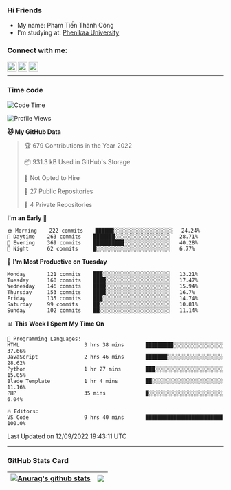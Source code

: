 ### Hi Friends

- My name: Phạm Tiến Thành Công
- I'm studying at: [Phenikaa University]


### Connect with me:
[<img align="left" alt="PhamTienThanhCong | Facebook" width="22px" src="https://upload.wikimedia.org/wikipedia/commons/thumb/1/16/Facebook-icon-1.png/640px-Facebook-icon-1.png" />][facebook]
[<img align="left" alt="PhamTienThanhCong | Zalo" width="22px" src="https://www.anphatpc.com.vn/template/anphat_2020v2/images/icon-zalo.jpg" />][zalo]
[<img align="left" alt="PhamTienThanhCong | LinkedIn" width="22px" src="https://cdn3.iconfinder.com/data/icons/inficons/512/linkedin.png" />][linkedin]

<br />

---

### Time code

<!--START_SECTION:waka-->
![Code Time](http://img.shields.io/badge/Code%20Time-549%20hrs%2049%20mins-blue)

![Profile Views](http://img.shields.io/badge/Profile%20Views-3-blue)

**🐱 My GitHub Data** 

> 🏆 679 Contributions in the Year 2022
 > 
> 📦 931.3 kB Used in GitHub's Storage 
 > 
> 🚫 Not Opted to Hire
 > 
> 📜 27 Public Repositories 
 > 
> 🔑 4 Private Repositories  
 > 
**I'm an Early 🐤** 

```text
🌞 Morning    222 commits    ██████░░░░░░░░░░░░░░░░░░░   24.24% 
🌆 Daytime    263 commits    ███████░░░░░░░░░░░░░░░░░░   28.71% 
🌃 Evening    369 commits    ██████████░░░░░░░░░░░░░░░   40.28% 
🌙 Night      62 commits     █░░░░░░░░░░░░░░░░░░░░░░░░   6.77%

```
📅 **I'm Most Productive on Tuesday** 

```text
Monday       121 commits    ███░░░░░░░░░░░░░░░░░░░░░░   13.21% 
Tuesday      160 commits    ████░░░░░░░░░░░░░░░░░░░░░   17.47% 
Wednesday    146 commits    ████░░░░░░░░░░░░░░░░░░░░░   15.94% 
Thursday     153 commits    ████░░░░░░░░░░░░░░░░░░░░░   16.7% 
Friday       135 commits    ███░░░░░░░░░░░░░░░░░░░░░░   14.74% 
Saturday     99 commits     ██░░░░░░░░░░░░░░░░░░░░░░░   10.81% 
Sunday       102 commits    ██░░░░░░░░░░░░░░░░░░░░░░░   11.14%

```


📊 **This Week I Spent My Time On** 

```text
💬 Programming Languages: 
HTML                     3 hrs 38 mins       █████████░░░░░░░░░░░░░░░░   37.66% 
JavaScript               2 hrs 46 mins       ███████░░░░░░░░░░░░░░░░░░   28.62% 
Python                   1 hr 27 mins        ███░░░░░░░░░░░░░░░░░░░░░░   15.05% 
Blade Template           1 hr 4 mins         ██░░░░░░░░░░░░░░░░░░░░░░░   11.16% 
PHP                      35 mins             █░░░░░░░░░░░░░░░░░░░░░░░░   6.04%

🔥 Editors: 
VS Code                  9 hrs 40 mins       █████████████████████████   100.0%

```


 Last Updated on 12/09/2022 19:43:11 UTC
<!--END_SECTION:waka-->

---

### GitHub Stats Card

| <a href="https://github.com/phamtienthanhcong"><img align="center" src="https://github-readme-stats.vercel.app/api?username=PhamTienThanhCong&show_icons=true&include_all_commits=true&theme=buefy&hide_border=true&theme=ocean_dark" alt="Anurag's github stats" /></a> | <a href="https://github.com/phamtienthanhcong"><img align="center" src="https://github-readme-stats.vercel.app/api/top-langs/?username=PhamTienThanhCong&layout=compact&theme=buefy&hide_border=true&theme=ocean_dark" /></a> |
| ------------- | ------------- |

[Phenikaa University]: https://phenikaa-uni.edu.vn/vi
[facebook]: https://www.facebook.com/phamtienthanhcong
[linkedin]: https://linkedin.com/in/phamtienthanhcong
[zalo]: https://zalo.me/0396396332
[tiktok]: https://www.tiktok.com/@phamtienthanhcong
[web]: https://github.com/PhamTienThanhCong/web_dev
[min project]: https://github.com/PhamTienThanhCong/Project-Of-Web
[c and cpp]: https://github.com/PhamTienThanhCong/Code_C_and_Cpro
[python]: https://github.com/PhamTienThanhCong/Python_beginer
